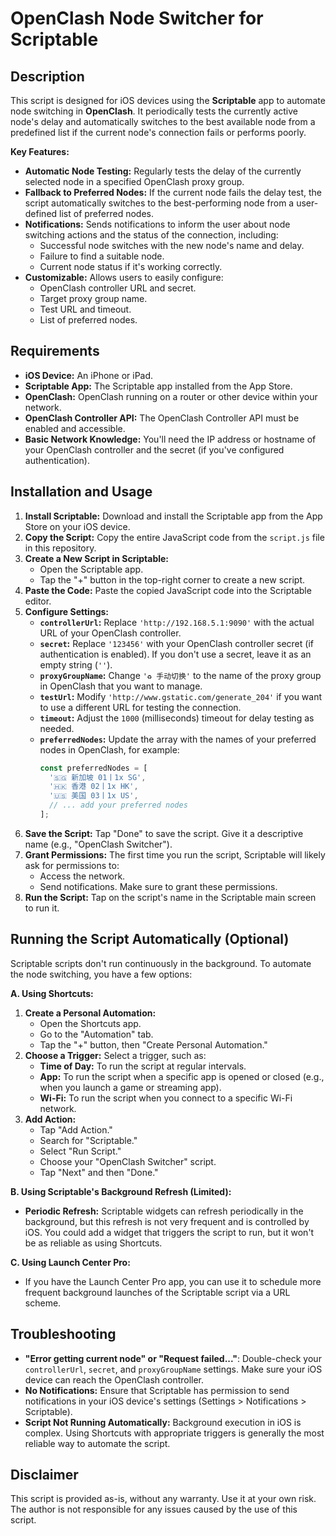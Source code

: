 # OpenClash Node Switcher for Scriptable

## Description

This script is designed for iOS devices using the **Scriptable** app to automate node switching in **OpenClash**. It periodically tests the currently active node's delay and automatically switches to the best available node from a predefined list if the current node's connection fails or performs poorly.

**Key Features:**

*   **Automatic Node Testing:** Regularly tests the delay of the currently selected node in a specified OpenClash proxy group.
*   **Fallback to Preferred Nodes:** If the current node fails the delay test, the script automatically switches to the best-performing node from a user-defined list of preferred nodes.
*   **Notifications:** Sends notifications to inform the user about node switching actions and the status of the connection, including:
    *   Successful node switches with the new node's name and delay.
    *   Failure to find a suitable node.
    *   Current node status if it's working correctly.
*   **Customizable:** Allows users to easily configure:
    *   OpenClash controller URL and secret.
    *   Target proxy group name.
    *   Test URL and timeout.
    *   List of preferred nodes.

## Requirements

*   **iOS Device:** An iPhone or iPad.
*   **Scriptable App:** The Scriptable app installed from the App Store.
*   **OpenClash:** OpenClash running on a router or other device within your network.
*   **OpenClash Controller API:** The OpenClash Controller API must be enabled and accessible.
*   **Basic Network Knowledge:** You'll need the IP address or hostname of your OpenClash controller and the secret (if you've configured authentication).

## Installation and Usage

1. **Install Scriptable:** Download and install the Scriptable app from the App Store on your iOS device.
2. **Copy the Script:** Copy the entire JavaScript code from the `script.js` file in this repository.
3. **Create a New Script in Scriptable:**
    *   Open the Scriptable app.
    *   Tap the "+" button in the top-right corner to create a new script.
4. **Paste the Code:** Paste the copied JavaScript code into the Scriptable editor.
5. **Configure Settings:**
    *   **`controllerUrl`:** Replace `'http://192.168.5.1:9090'` with the actual URL of your OpenClash controller.
    *   **`secret`:** Replace `'123456'` with your OpenClash controller secret (if authentication is enabled). If you don't use a secret, leave it as an empty string (`''`).
    *   **`proxyGroupName`:** Change `'♻️ 手动切换'` to the name of the proxy group in OpenClash that you want to manage.
    *   **`testUrl`:** Modify `'http://www.gstatic.com/generate_204'` if you want to use a different URL for testing the connection.
    *   **`timeout`:** Adjust the `1000` (milliseconds) timeout for delay testing as needed.
    *   **`preferredNodes`:** Update the array with the names of your preferred nodes in OpenClash, for example:
        ```javascript
        const preferredNodes = [
          '🇸🇬 新加坡 01丨1x SG',
          '🇭🇰 香港 02丨1x HK',
          '🇺🇸 美国 03丨1x US',
          // ... add your preferred nodes
        ];
        ```
6. **Save the Script:** Tap "Done" to save the script. Give it a descriptive name (e.g., "OpenClash Switcher").
7. **Grant Permissions:** The first time you run the script, Scriptable will likely ask for permissions to:
    *   Access the network.
    *   Send notifications.
    Make sure to grant these permissions.
8. **Run the Script:** Tap on the script's name in the Scriptable main screen to run it.

## Running the Script Automatically (Optional)

Scriptable scripts don't run continuously in the background. To automate the node switching, you have a few options:

**A. Using Shortcuts:**

1. **Create a Personal Automation:**
    *   Open the Shortcuts app.
    *   Go to the "Automation" tab.
    *   Tap the "+" button, then "Create Personal Automation."
2. **Choose a Trigger:** Select a trigger, such as:
    *   **Time of Day:** To run the script at regular intervals.
    *   **App:** To run the script when a specific app is opened or closed (e.g., when you launch a game or streaming app).
    *   **Wi-Fi:** To run the script when you connect to a specific Wi-Fi network.
3. **Add Action:**
    *   Tap "Add Action."
    *   Search for "Scriptable."
    *   Select "Run Script."
    *   Choose your "OpenClash Switcher" script.
    *   Tap "Next" and then "Done."

**B. Using Scriptable's Background Refresh (Limited):**

*   **Periodic Refresh:** Scriptable widgets can refresh periodically in the background, but this refresh is not very frequent and is controlled by iOS. You could add a widget that triggers the script to run, but it won't be as reliable as using Shortcuts.

**C. Using Launch Center Pro:**

*   If you have the Launch Center Pro app, you can use it to schedule more frequent background launches of the Scriptable script via a URL scheme.

## Troubleshooting

*   **"Error getting current node" or "Request failed..."**: Double-check your `controllerUrl`, `secret`, and `proxyGroupName` settings. Make sure your iOS device can reach the OpenClash controller.
*   **No Notifications:** Ensure that Scriptable has permission to send notifications in your iOS device's settings (Settings > Notifications > Scriptable).
*   **Script Not Running Automatically:** Background execution in iOS is complex. Using Shortcuts with appropriate triggers is generally the most reliable way to automate the script.

## Disclaimer

This script is provided as-is, without any warranty. Use it at your own risk. The author is not responsible for any issues caused by the use of this script.
